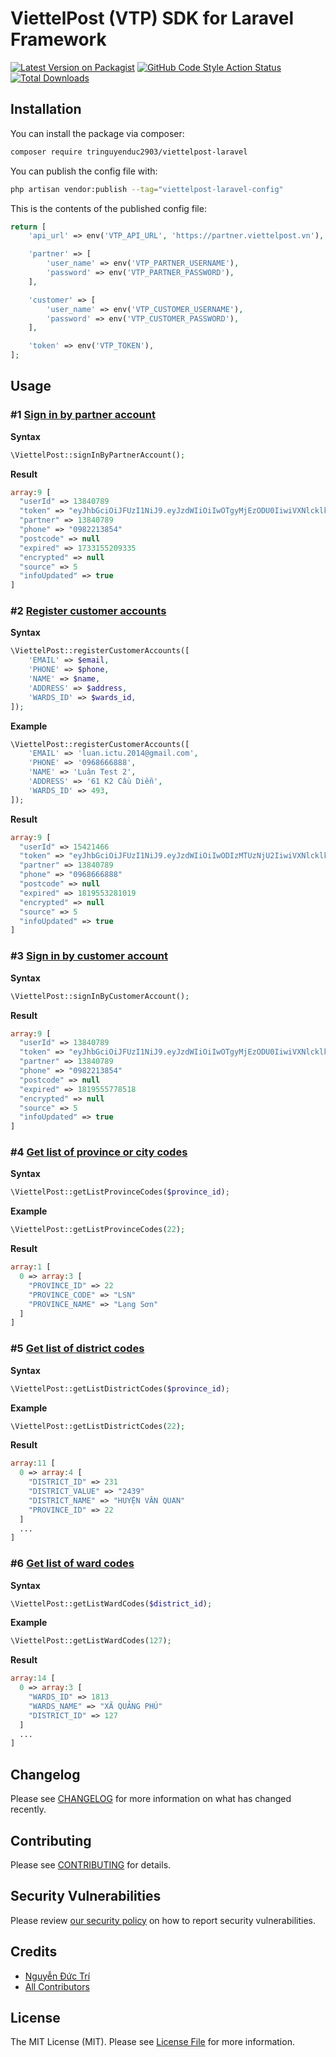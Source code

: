 # ViettelPost (VTP) SDK for Laravel Framework

[![Latest Version on Packagist](https://img.shields.io/packagist/v/tringuyenduc2903/viettelpost-laravel.svg?style=flat-square)](https://packagist.org/packages/tringuyenduc2903/viettelpost-laravel)
[![GitHub Code Style Action Status](https://img.shields.io/github/actions/workflow/status/tringuyenduc2903/viettelpost-laravel/fix-php-code-style-issues.yml?branch=main&label=code%20style&style=flat-square)](https://github.com/tringuyenduc2903/viettelpost-laravel/actions?query=workflow%3A"Fix+PHP+code+style+issues"+branch%3Amain)
[![Total Downloads](https://img.shields.io/packagist/dt/tringuyenduc2903/viettelpost-laravel.svg?style=flat-square)](https://packagist.org/packages/tringuyenduc2903/viettelpost-laravel)

## Installation

You can install the package via composer:

```bash
composer require tringuyenduc2903/viettelpost-laravel
```

You can publish the config file with:

```bash
php artisan vendor:publish --tag="viettelpost-laravel-config"
```

This is the contents of the published config file:

```php
return [
    'api_url' => env('VTP_API_URL', 'https://partner.viettelpost.vn'),

    'partner' => [
        'user_name' => env('VTP_PARTNER_USERNAME'),
        'password' => env('VTP_PARTNER_PASSWORD'),
    ],

    'customer' => [
        'user_name' => env('VTP_CUSTOMER_USERNAME'),
        'password' => env('VTP_CUSTOMER_PASSWORD'),
    ],

    'token' => env('VTP_TOKEN'),
];
```

## Usage

### #1 [Sign in by partner account](https://partner.viettelpost.vn/?uId=login)

**Syntax**

```php
\ViettelPost::signInByPartnerAccount();
```

**Result**

```php
array:9 [
  "userId" => 13840789
  "token" => "eyJhbGciOiJFUzI1NiJ9.eyJzdWIiOiIwOTgyMjEzODU0IiwiVXNlcklkIjoxMzg0MDc4OSwiRnJvbVNvdXJjZSI6NSwiVG9rZW4iOiJTSEk5QUFXM0c3VkxQNldWN0YiLCJleHAiOjE3MzMxNTUyMDksIlBhcnRuZXIiOjEzODQwNzg5fQ.mssFkIWgeZ1VE4mQrnrDTZpafgvLlAp73AqW_KftOotS4ntVqTNcV5Q_-gc1ZiPq-E96oiumUMF70vJ5MD2SVQ"
  "partner" => 13840789
  "phone" => "0982213854"
  "postcode" => null
  "expired" => 1733155209335
  "encrypted" => null
  "source" => 5
  "infoUpdated" => true
]
```

### #2 [Register customer accounts](https://partner.viettelpost.vn/?uId=login)

**Syntax**

```php
\ViettelPost::registerCustomerAccounts([
    'EMAIL' => $email,
    'PHONE' => $phone,
    'NAME' => $name,
    'ADDRESS' => $address,
    'WARDS_ID' => $wards_id,
]);
```

**Example**

```php
\ViettelPost::registerCustomerAccounts([
    'EMAIL' => 'luan.ictu.2014@gmail.com',
    'PHONE' => '0968666888',
    'NAME' => 'Luân Test 2',
    'ADDRESS' => '61 K2 Cầu Diễn',
    'WARDS_ID' => 493,
]);
```

**Result**

```php
array:9 [
  "userId" => 15421466
  "token" => "eyJhbGciOiJFUzI1NiJ9.eyJzdWIiOiIwODIzMTUzNjU2IiwiVXNlcklkIjoxNTQyMTQ2NiwiRnJvbVNvdXJjZSI6NSwiVG9rZW4iOiJaRzU3VVlRSjY4RiIsImV4cCI6MTgxOTU1MzI4MSwiUGFydG5lciI6MTM4NDA3ODl9.n0e6Uw7ZnvfmhbCEQmdrNbK9tTJElzA2BBG5zYLNqB8-686mWc1oukZbBAFoh2vziyutxleJ_2glF4Ow8_E3Wg"
  "partner" => 13840789
  "phone" => "0968666888"
  "postcode" => null
  "expired" => 1819553281019
  "encrypted" => null
  "source" => 5
  "infoUpdated" => true
]
```

### #3 [Sign in by customer account](https://partner.viettelpost.vn/?uId=login)

**Syntax**

```php
\ViettelPost::signInByCustomerAccount();
```

**Result**

```php
array:9 [
  "userId" => 13840789
  "token" => "eyJhbGciOiJFUzI1NiJ9.eyJzdWIiOiIwOTgyMjEzODU0IiwiVXNlcklkIjoxMzg0MDc4OSwiRnJvbVNvdXJjZSI6NSwiVG9rZW4iOiJTSEk5QUFXM0c3VkxQNldWN0YiLCJleHAiOjE4MTk1NTU3NzgsIlBhcnRuZXIiOjEzODQwNzg5fQ._hCVqWmMaAN0y4kGhsFZSHJqCbPqp8LuoVRh4qW3UIPk7F2HT9swiPEMd3NjGT3Odu63WIxJXShiq0zYUP9P_g"
  "partner" => 13840789
  "phone" => "0982213854"
  "postcode" => null
  "expired" => 1819555778518
  "encrypted" => null
  "source" => 5
  "infoUpdated" => true
]
```

### #4 [Get list of province or city codes](https://partner.viettelpost.vn/?uId=danh-muc-dia-danh)

**Syntax**

```php
\ViettelPost::getListProvinceCodes($province_id);
```

**Example**

```php
\ViettelPost::getListProvinceCodes(22);
```

**Result**

```php
array:1 [
  0 => array:3 [
    "PROVINCE_ID" => 22
    "PROVINCE_CODE" => "LSN"
    "PROVINCE_NAME" => "Lạng Sơn"
  ]
]
```

### #5 [Get list of district codes](https://partner.viettelpost.vn/?uId=danh-muc-dia-danh)

**Syntax**

```php
\ViettelPost::getListDistrictCodes($province_id);
```

**Example**

```php
\ViettelPost::getListDistrictCodes(22);
```

**Result**

```php
array:11 [
  0 => array:4 [
    "DISTRICT_ID" => 231
    "DISTRICT_VALUE" => "2439"
    "DISTRICT_NAME" => "HUYỆN VĂN QUAN"
    "PROVINCE_ID" => 22
  ]
  ...
]
```

### #6 [Get list of ward codes](https://partner.viettelpost.vn/?uId=danh-muc-dia-danh)

**Syntax**

```php
\ViettelPost::getListWardCodes($district_id);
```

**Example**

```php
\ViettelPost::getListWardCodes(127);
```

**Result**

```php
array:14 [
  0 => array:3 [
    "WARDS_ID" => 1813
    "WARDS_NAME" => "XÃ QUẢNG PHÚ"
    "DISTRICT_ID" => 127
  ]
  ...
]
```

## Changelog

Please see [CHANGELOG](CHANGELOG.md) for more information on what has changed recently.

## Contributing

Please see [CONTRIBUTING](CONTRIBUTING.md) for details.

## Security Vulnerabilities

Please review [our security policy](https://github.com/tringuyenduc2903/ViettelPost-Laravel/security/policy) on how to
report security vulnerabilities.

## Credits

- [Nguyễn Đức Trí](https://github.com/tringuyenduc2903)
- [All Contributors](https://github.com/tringuyenduc2903/ViettelPost-Laravel/contributors)

## License

The MIT License (MIT). Please see [License File](LICENSE.md) for more information.
